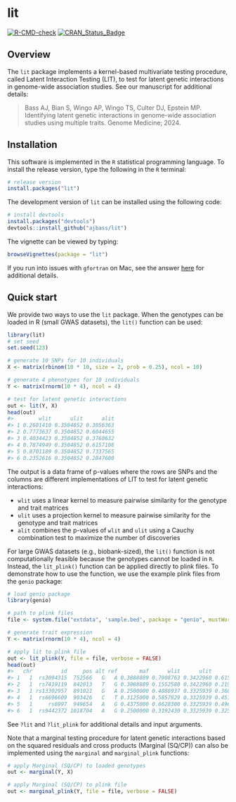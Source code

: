 
# lit

<!-- badges: start -->

[![R-CMD-check](https://github.com/ajbass/lit/actions/workflows/R-CMD-check.yml/badge.svg)](https://github.com/ajbass/lit/actions/workflows/R-CMD-check.yml)
[![CRAN_Status_Badge](https://www.r-pkg.org/badges/version/lit)](https://cran.r-project.org/package=lit)

<!-- badges: end -->

## Overview

The `lit` package implements a kernel-based multivariate testing
procedure, called Latent Interaction Testing (LIT), to test for latent
genetic interactions in genome-wide association studies. See our
manuscript for additional details:

> Bass AJ, Bian S, Wingo AP, Wingo TS, Culter DJ, Epstein MP.
> Identifying latent genetic interactions in genome-wide association
> studies using multiple traits. Genome Medicine; 2024.

## Installation

This software is implemented in the `R` statistical programming
language. To install the release version, type the following in the `R`
terminal:

``` r
# release version
install.packages("lit")
```

The development version of `lit` can be installed using the following
code:

``` r
# install devtools
install.packages("devtools")
devtools::install_github("ajbass/lit")
```

The vignette can be viewed by typing:

``` r
browseVignettes(package = "lit")
```

If you run into issues with `gfortran` on Mac, see the answer
[here](https://stackoverflow.com/questions/69639782/installing-gfortran-on-macbook-with-apple-m1-chip-for-use-in-r)
for additional details.

## Quick start

We provide two ways to use the `lit` package. When the genotypes can be
loaded in R (small GWAS datasets), the `lit()` function can be used:

``` r
library(lit)
# set seed
set.seed(123)

# generate 10 SNPs for 10 individuals
X <- matrix(rbinom(10 * 10, size = 2, prob = 0.25), ncol = 10)

# generate 4 phenotypes for 10 individuals
Y <- matrix(rnorm(10 * 4), ncol = 4) 

# test for latent genetic interactions
out <- lit(Y, X)
head(out)
#>        wlit      ulit      alit
#> 1 0.2681410 0.3504852 0.3056363
#> 2 0.7773637 0.3504852 0.6044655
#> 3 0.4034423 0.3504852 0.3760632
#> 4 0.7874949 0.3504852 0.6157108
#> 5 0.8701189 0.3504852 0.7337565
#> 6 0.2352616 0.3504852 0.2847600
```

The output is a data frame of p-values where the rows are SNPs and the
columns are different implementations of LIT to test for latent genetic
interactions:

- `wlit` uses a linear kernel to measure pairwise similarity for the
  genotype and trait matrices
- `ulit` uses a projection kernel to measure pairwise similarity for the
  genotype and trait matrices
- `alit` combines the p-values of `wlit` and `ulit` using a Cauchy
  combination test to maximize the number of discoveries

For large GWAS datasets (e.g., biobank-sized), the `lit()` function is
not computationally feasible because the genotypes cannot be loaded in
`R`. Instead, the `lit_plink()` function can be applied directly to
plink files. To demonstrate how to use the function, we use the example
plink files from the `genio` package:

``` r
# load genio package
library(genio)

# path to plink files
file <- system.file("extdata", 'sample.bed', package = "genio", mustWork = TRUE)

# generate trait expression
Y <- matrix(rnorm(10 * 4), ncol = 4)

# apply lit to plink file
out <- lit_plink(Y, file = file, verbose = FALSE)
head(out)
#>   chr         id     pos alt ref       maf      wlit      ulit      alit
#> 1   1  rs3094315  752566   G   A 0.3888889 0.7908763 0.3422960 0.6150572
#> 2   1  rs7419119  842013   T   G 0.3888889 0.1552580 0.3422960 0.2194972
#> 3   1 rs13302957  891021   G   A 0.2500000 0.4088937 0.3325939 0.3687589
#> 4   1  rs6696609  903426   C   T 0.3125000 0.5857829 0.3325939 0.4519475
#> 5   1     rs8997  949654   A   G 0.4375000 0.6628300 0.3325939 0.4969663
#> 6   1  rs9442372 1018704   A   G 0.2500000 0.3192430 0.3325939 0.3258332
```

See `?lit` and `?lit_plink` for additional details and input arguments.

Note that a marginal testing procedure for latent genetic interactions
based on the squared residuals and cross products (Marginal (SQ/CP)) can
also be implemented using the `marginal` and `marginal_plink` functions:

``` r
# apply Marginal (SQ/CP) to loaded genotypes
out <- marginal(Y, X)

# apply Marginal (SQ/CP) to plink file
out <- marginal_plink(Y, file = file, verbose = FALSE)
```

<!---
The columns represent the cross products, e.g., `col1_col2` is the cross product of the first trait multiplied by the second trait (adjusting for the additive genetic effect)). See our preprint for additional details on this approach.

## To do

List of vario
NA's in phenotypes.

-->
